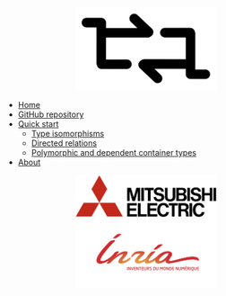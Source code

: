 <p style="text-align: center"><a href="index.html">
  <img src="trocq-logo.png" alt="Trocq logo" width="50%" />
</a></p>

- [Home](home.md)
- [GitHub repository](https://github.com/coq-community/trocq/)
- [Quick start](quick-start.md)
  + [Type isomorphisms](/quick-start?id=proof-transfer-with-type-isomorphisms)
  + [Directed relations](/quick-start?id=using-trocq-with-directed-relations-sections-and-retractions)
  + [Polymorphic and dependent container types](/quick-start?id=polymorphic-and-dependent-container-types)
- [About](about.md)

<p style="text-align: center">
  <a href="https://www.mitsubishielectric-rce.eu/merce-in-france/">
    <img src="merce-logo.png" alt="MERCE logo" width="50%" />
  </a>
  <a href="https://gallinette.gitlabpages.inria.fr/website/">
    <img src="inria-logo.png" alt="Inria logo" width="50%" />
  </a>
</p>
